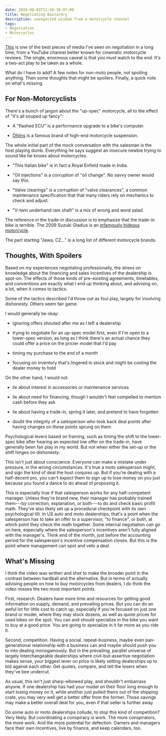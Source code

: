```yaml
---
date: 2024-08-03T21:50:38-07:00
title: Negotiating Bastardry
description: unexpected wisdom from a motorcycle channel
tags:
- Negotiation
- Motorcycles
---
```


[This](https://www.youtube.com/watch?v=Fbr3JZAXDxA) is one of the best pieces of media I've seen on negotiation in a long time, from a YouTube channel better known for cinematic motorcycle reviews.  The single, enormous caveat is that you _must_ watch to the end.  It's a two-act play to be taken as a whole.

What do I have to add?  A few notes for non-moto people, not spoiling anything.  Then some thoughts that might be spoilers.  Finally, a quick note on what's missing.

## For Non-Motorcyclists

There's a bunch of jargon about the "up-spec" motorcycle, all to the effect of "it's all souped up fancy":

- A "flashed ECU" is a performance upgrade to a bike's computer.

- [Őhlins](https://www.ohlins.com/) is a famous brand of high-end motorcycle suspension.

The whole initial part of the mock conversation with the salesman is the host playing dumb.  Everything he says suggest an insecure newbie trying to sound like he knows about motorcycles.

- "This Italian bike" is in fact a Royal Enfield made in India.

- "Oil injections" is a corruption of "oil change".  No savvy owner would say this.

- "Valve clearings" is a corruption of "valve clearances", a common maintenance specification that that many riders rely on mechanics to check and adjust.

- "V-twin underhand ram shaft" is a mix of wrong and word salad.

The reference in the trade-in discussion is to emphasize that the trade-in bike is terrible.  The 2009 Suzuki Gladius is an [infamously hideous motorcycle](https://www.suzukicycles.org/SV-series/SFV650-Gladius.shtml).

The part starting "Jawa, CZ..." is a long list of different motorcycle brands.

## Thoughts, With Spoilers

Based on my experiences negotiating professionally, the stress on knowledge about the financing and sales incentives of the dealership is spot-on.  The effects of those kinds of pre-existing agreements, timetables, and conventions are exactly what I end up thinking about, and advising on, a lot, when it comes to tactics.

Some of the tactics described I'd throw out as foul play, largely for involving dishonesty.  Others seem fair game.

I would generally be okay:

- ignoring offers shouted after me as I left a dealership

- trying to negotiate for an up-spec model first, even if I'm open to a lower-spec version, as long as I think there's an actual chance they could offer a price on the pricier model that I'd pay

- timing my purchase to the end of a month

- focusing on inventory that's lingered in stock and might be costing the dealer money to hold

On the other hand, I would not:

- lie about interest in accessories or maintenance services

- lie about need for financing, though I wouldn't feel compelled to mention cash before they ask

- lie about having a trade-in, spring it later, and pretend to have forgotten

- doubt the integrity of a salesperson who took back deal points after having changes on these points sprung on them

Psychological levers based on framing, such as timing the shift to the lower-spec bike after hearing an expected low offer on the trade-in, have generally been fair play in my world.  But not when either the set-up or the shift hinges on dishonesty.

This isn't just about conscience.  Everyone can make a mistake under pressure, in the wrong circumstances.  It's true a moto salesperson might, and sign the kind of deal the host conjures up.  But if you're dealing with a half-decent pro, you can't expect them to sign up to lose money on you just because you found a dance to do ahead of proposing it.

This is especially true if that salesperson works for any half-competent manager.  Unless they're brand new, their manager has probably trained them---by correction, explanation, or both---to do and check basic profit math.  They've also likely set up a procedural checkpoint with its own psychological tilt.  In US auto and moto dealerships, that's a point when the salesperson has to take an offer to a supervisor, "to finance", or both, at which point they check the math together.  Some internal negotiation _can_ go on here, especially where the salesperson's incentives aren't fully aligned with the manager's.  Think end of the month, just before the accounting period for the salesperson's incentive compensation closes.  But this is the point where management can spot and veto a deal.

## What's Missing

I think the video was written and shot to make the broader point in the contrast between hardball and the alternative.  But in terms of actually advising people on how to buy motorcycles from dealers, I do think the video misses the two most important points.

First, research.  Dealers have more time and resources for getting good information on supply, demand, and prevailing prices.  But you can do an awful lot for little cost to catch up, especially if you're focused on just one brand or model, where they may stock dozens, as well as quote prices for used bikes on the spot.  You can and should specialize in the bike you want to buy at a good price.  You are going to specialize in it far more as you ride it.

Second, competition.  Having a social, repeat-business, maybe even pan-generational relationship with a business can and maybe should push you to into dealing monogamously.  But in the prevailing, parallel universe of largely interchangeable dealerships where civil-but-assertive negotiation makes sense, your biggest lever on price is likely setting dealerships up to bid against each other.  Get quotes, compare, and tell the losers when they've bee undercut.

As usual, this isn't just sharp-elbowed play, and shouldn't embarrass anyone.  If one dealership has had your model on their floor long enough to start losing money on it, while another just pulled theirs out of the shipping crate, you may very well get a better offer from the former.  Those savings may make a better overall deal for you, even if that seller is further away.

Do some auto or moto dealerships collude, to stop this kind of competition?  Very likely.  But coordinating a conspiracy is work.  The more conspirators, the more work.  And the more potential for defection.  Owners and managers face their own incentives, live by finance, and keep calendars, too.
